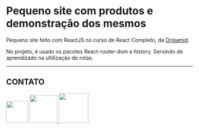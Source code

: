 # Pequeno site com produtos e demonstração dos mesmos

Pequeno site feito com ReactJS no curso de React Completo, da [Origamid](https://www.origamid.com/).

No projeto, é usado os pacotes React-router-dom e history.
Servindo de aprendizado na ultilização de rotas.

---

## CONTATO

<a href="https://www.linkedin.com/in/sergioluiz-jr/">
    <img src="https://www.sa-cim.fr/izycontenu/uploads/sites/1/logo-linkedin-2.jpg" width="59px"></a>
    <a href="mailto:sergio.ltnj@gmail.com"><img src="https://applebase.net/wp-content/uploads/2017/06/gmail-logo.jpg" width="75px">
    <a href="https://api.whatsapp.com/send?phone=5511997249659"><img src="https://banner2.kisspng.com/20171220/yze/whatsapp-logo-png-5a3a1708d69dc0.26204604151375642487914873.jpg" width="80px">

